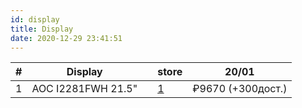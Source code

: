 ```yaml
---
id: display
title: Display
date: 2020-12-29 23:41:51
---
```


| # | Display |  | store | 20/01 |
| --- | --- | --- | --- | --- |
| 1 | AOC I2281FWH 21.5" |  | [1](https://market.yandex.ru/product--monitor-aoc-i2281fwh-21-5/13857340 'Yandex.market') | ₽9670 (+300дост.) |
